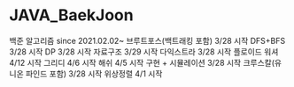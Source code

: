 # JAVA_BaekJoon
백준 알고리즘
since 2021.02.02~
브루트포스(백트래킹 포함) 3/28 시작
DFS+BFS 3/28 시작
DP 3/28 시작
자료구조 3/29 시작
다익스트라 3/28 시작
플로이드 워셔 4/12 시작
그리디 4/6 시작
해쉬 4/5 시작
구현 + 시뮬레이션 3/28 시작
크루스칼(유니온 파인드 포함) 3/28 시작
위상정렬 4/1 시작
